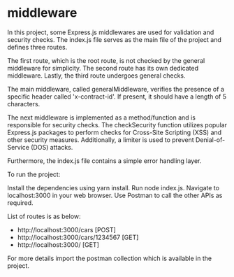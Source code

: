 # middleware

In this project, some Express.js middlewares are used for validation and security checks. The index.js file serves as the main file of the project and defines three routes.

The first route, which is the root route, is not checked by the general middleware for simplicity. The second route has its own dedicated middleware. Lastly, the third route undergoes general checks.

The main middleware, called generalMiddleware, verifies the presence of a specific header called 'x-contract-id'. If present, it should have a length of 5 characters.

The next middleware is implemented as a method/function and is responsible for security checks. The checkSecurity function utilizes popular Express.js packages to perform checks for Cross-Site Scripting (XSS) and other security measures. Additionally, a limiter is used to prevent Denial-of-Service (DOS) attacks.

Furthermore, the index.js file contains a simple error handling layer.

To run the project:

Install the dependencies using yarn install.
Run node index.js.
Navigate to localhost:3000 in your web browser.
Use Postman to call the other APIs as required.

List of routes is as below:

* http://localhost:3000/cars [POST]
* http://localhost:3000/cars/1234567 [GET]
* http://localhost:3000/ [GET]

For more details import the postman collection which is available in the project.